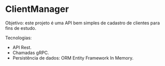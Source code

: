 # ClientManager

Objetivo: este projeto é uma API bem simples de cadastro de clientes para fins de estudo. 

Tecnologias: 
- API Rest.
- Chamadas gRPC. 
- Persistência de dados: ORM Entity Framework In Memory.
